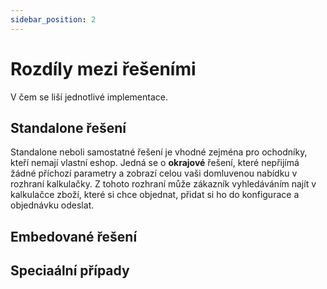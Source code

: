 ```yaml
---
sidebar_position: 2
---
```


# Rozdíly mezi řešeními

V čem se liší jednotlivé implementace.

## Standalone řešení

Standalone neboli samostatné řešení je vhodné zejména pro ochodníky, kteří nemají vlastní eshop. Jedná se o **okrajové** řešení, které nepřijímá žádné příchozí parametry a zobrazí celou vaši domluvenou nabídku v rozhraní kalkulačky. Z tohoto rozhraní může zákazník vyhledáváním najít v kalkulačce zboží, které si chce objednat, přidat si ho do konfigurace a objednávku odeslat.

## Embedované řešení

## Speciaální případy
